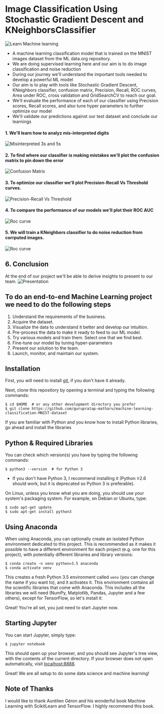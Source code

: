 Image Classification Using Stochastic Gradient Descent and KNeighborsClassifier
==========================

![Learn Machine learning](https://raw.githubusercontent.com/gurupratap-matharu/machine-learning-classification-MNIST-dataset/master/images/header.png)

* A machine learning classification model that is trained on the MNIST images dataset from the ML data.org repository. 
* We are doing supervised learning here and our aim is to do image classification and noise reduction 
* During our journey we'll understand the important tools needed to develop a powerful ML model
* Our aim is to play with tools like Stochastic Gradient Descent, KNeighbors classifier, confusion matrix, Precision, Recall, ROC curves, Area under ROC, cross validation and GridSearchCV to reach our goal.
* We'll evaluate the performance of each of our classifier using Precision scores, Recall scores, and also tune hyper parameters to further optimize our model
* We'll validate our predictions against our test dataset and conclude our learnings


#### 1. We'll learn how to analyz mis-interpreted digits
![Misinterpreted 3s and 5s](https://raw.githubusercontent.com/gurupratap-matharu/machine-learning-classification-MNIST-dataset/master/images/misinterpreted_3s_and_5s.png)

#### 2. To find where our classifier is making mistakes we'll plot the confusion matrix to pin down the error 
![Confusion Matrix](https://raw.githubusercontent.com/gurupratap-matharu/machine-learning-classification-MNIST-dataset/master/images/confusion_matrix.png)

#### 3. To optimize our classifier we'll plot Precision-Recall Vs Threshold curves.
![Precision-Recall Vs Threshold](https://raw.githubusercontent.com/gurupratap-matharu/machine-learning-classification-MNIST-dataset/master/images/Precision_Recall_Vs_Threshold.png)

#### 4. To compare the performance of our models we'll plot their ROC AUC
![Roc curve](https://raw.githubusercontent.com/gurupratap-matharu/machine-learning-classification-MNIST-dataset/master/images/ROC_curve_SGD_vs_RandomForest.png)

#### 5. We will train a KNeighbors classifier to do noise reduction from corrputed images.
![Roc curve](https://raw.githubusercontent.com/gurupratap-matharu/machine-learning-classification-MNIST-dataset/master/images/noisy_digit_example_plot.png)

## 6. Conclusion
At the end of our project we'll be able to derive insights to present to our team. 
![Presentation](https://raw.githubusercontent.com/gurupratap-matharu/machine-learning-classification-MNIST-dataset/master/images/presentation.jpg)

## To do an end-to-end Machine Learning project we need to do the following steps

1. Understand the requirements of the business.
2. Acquire the dataset.
3. Visualize the data to understand it better and develop our intuition.
4. Pre-process the data to make it ready to feed to our ML model.
5. Try various models and train them. Select one that we find best.
6. Fine-tune our model by tuning hyper-parameters
7. Present our solution to the team.
8. Launch, monitor, and maintain our system.


## Installation

First, you will need to install [git](https://git-scm.com/), if you don't have it already.

Next, clone this repository by opening a terminal and typing the following commands:

    $ cd $HOME  # or any other development directory you prefer
    $ git clone https://github.com/gurupratap-matharu/machine-learning-classification-MNIST-dataset


If you are familiar with Python and you know how to install Python libraries, go ahead and install the libraries 

## Python & Required Libraries

You can check which version(s) you have by typing the following commands:

    $ python3 --version  # for Python 3


* If you don't have Python 3, I recommend installing it (Python ≥2.6 should work, but it is deprecated so Python 3 is preferable). 


On Linux, unless you know what you are doing, you should use your system's packaging system. For example, on Debian or Ubuntu, type:

    $ sudo apt-get update
    $ sudo apt-get install python3


## Using Anaconda

When using Anaconda, you can optionally create an isolated Python environment dedicated to this project. This is recommended as it makes it possible to have a different environment for each project (e.g. one for this project), with potentially different libraries and library versions:

    $ conda create -n venv python=3.5 anaconda
    $ conda activate venv

This creates a fresh Python 3.5 environment called `venv` (you can change the name if you want to), and it activates it. This environment contains all the scientific libraries that come with Anaconda. This includes all the libraries we will need (NumPy, Matplotlib, Pandas, Jupyter and a few others), except for TensorFlow, so let's install it:

   
Great! You're all set, you just need to start Jupyter now.

## Starting Jupyter

You can start Jupyter, simply type:

    $ jupyter notebook

This should open up your browser, and you should see Jupyter's tree view, with the contents of the current directory. If your browser does not open automatically, visit [localhost:8888](http://localhost:8888/tree).  

Great! We are all setup to do some data science and machine learning!


## Note of Thanks

I would like to thank Aurélien Géron and his wonderful book Machine Learning with ScikitLearn and TensorFlow. I highly recommend this book.

